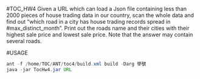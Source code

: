 #TOC_HW4
Given a URL which can load a Json file containing less than 2000 pieces of house trading data in our country, scan the whole data and find out “which road in a city has house trading records spread in #max_distinct_month”. Print out the roads name and their cities with their highest sale price and lowest sale price. Note that the answer may contain several roads.

#USAGE
```java
ant -f /home/TOC/ANT/toc4/build.xml build -Darg 學號
java -jar TocHw4.jar URL
```
